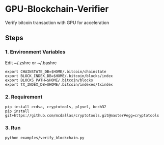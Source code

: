 # GPU-Blockchain-Verifier
Verify bitcoin transaction with GPU for acceleration

## Steps
### 1. Environment Variables
Edit ~/.zshrc or ~/.bashrc
```shell
export CHAINSTATE_DB=$HOME/.bitcoin/chainstate
export BLOCK_INDEX_DB=$HOME/.bitcoin/blocks/index
export BLOCKS_PATH=$HOME/.bitcoin/blocks
export TX_INDEX_DB=$HOME/.bitcoin/indexes/txindex
```

### 2. Requirement
```shell
pip install ecdsa, cryptotools, plyvel, bech32
pip install git+https://github.com/mcdallas/cryptotools.git@master#egg=cryptotools
```

### 3. Run
```shell
python examples/verify_blockchain.py
```
